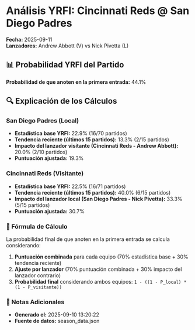 # Análisis YRFI: Cincinnati Reds @ San Diego Padres

**Fecha:** 2025-09-11  
**Lanzadores:** Andrew Abbott (V) vs Nick Pivetta (L)

## 📊 Probabilidad YRFI del Partido

**Probabilidad de que anoten en la primera entrada:** 44.1%

## 🔍 Explicación de los Cálculos

### San Diego Padres (Local)
- **Estadística base YRFI:** 22.9% (16/70 partidos)
- **Tendencia reciente (últimos 15 partidos):** 13.3% (2/15 partidos)
- **Impacto del lanzador visitante (Cincinnati Reds - Andrew Abbott):** 20.0% (2/10 partidos)
- **Puntuación ajustada:** 19.3%

### Cincinnati Reds (Visitante)
- **Estadística base YRFI:** 22.5% (16/71 partidos)
- **Tendencia reciente (últimos 15 partidos):** 40.0% (6/15 partidos)
- **Impacto del lanzador local (San Diego Padres - Nick Pivetta):** 33.3% (5/15 partidos)
- **Puntuación ajustada:** 30.7%

### 📝 Fórmula de Cálculo

La probabilidad final de que anoten en la primera entrada se calcula considerando:
1. **Puntuación combinada** para cada equipo (70% estadística base + 30% tendencia reciente)
2. **Ajuste por lanzador** (70% puntuación combinada + 30% impacto del lanzador contrario)
3. **Probabilidad final** considerando ambos equipos: `1 - ((1 - P_local) * (1 - P_visitante))`

### 📌 Notas Adicionales

- **Generado el:** 2025-09-10 13:20:22
- **Fuente de datos:** season_data.json
